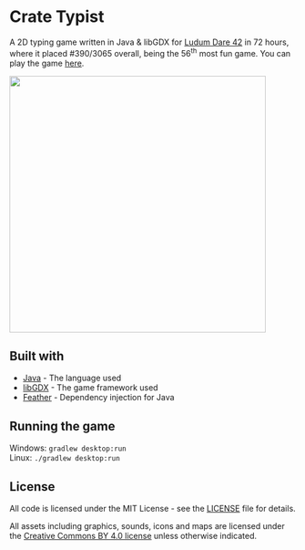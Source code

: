 # Crate Typist
A 2D typing game written in Java & libGDX for [Ludum Dare 42](https://ldjam.com/events/ludum-dare/42/crate-typist) in 72 hours, where it placed #390/3065 overall, being the 56<sup>th</sup> most fun game. You can play the game [here](https://luca1152.itch.io/crate-typist).

<img src="https://i.imgur.com/M93PqHQ.gif" width=450px>

## Built with
- [Java](https://www.java.com/en/download/) - The language used
- [libGDX](https://libgdx.badlogicgames.com/) - The game framework used
- [Feather](https://github.com/zsoltherpai/feather) - Dependency injection for Java

## Running the game
Windows: `gradlew desktop:run`  
Linux: `./gradlew desktop:run`

## License
All code is licensed under the MIT License - see the [LICENSE](https://github.com/Luca1152/crate-typist/blob/master/LICENSE) file for details.

All assets including graphics, sounds, icons and maps are licensed under the [Creative Commons BY 4.0 license](https://creativecommons.org/licenses/by/4.0/) unless otherwise indicated.
